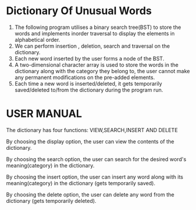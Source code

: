 # Dictionary Of Unusual Words

1. The following program utilises a binary search tree(BST) to store the words and implements inorder traversal to display the elements in alphabetical order.
2. We can perform insertion , deletion, search and traversal on the dictionary.
3. Each new word inserted by the user forms a node of the BST.
4. A two-dimensional character array is used to store the words in the dictionary along with the category they belong to, the user cannot make any permanent modifications on the pre-added elements.
5. Each time a new word is inserted/deleted, it gets temporarily saved/deleted to/from the dictionary during the program run.



# USER MANUAL
The dictionary has four functions:
VIEW,SEARCH,INSERT AND DELETE

By choosing the display option, the user can view the contents of the dictionary.

By choosing the search option, the user can search for the desired word's meaning(category) in the dictionary.

By choosing the insert option, the user can insert any word along with its meaning(category) in the dictionary (gets temporarily saved).

By choosing the delete option, the user can delete any word from the dictionary (gets temporarily deleted).
